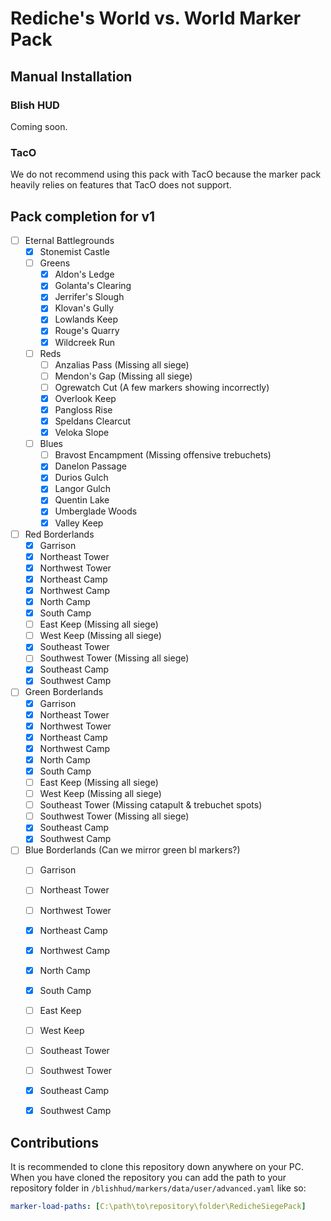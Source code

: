 # Rediche's World vs. World Marker Pack

## Manual Installation

### Blish HUD

Coming soon.

### TacO

We do not recommend using this pack with TacO because the marker pack heavily relies on features that TacO does not support.

## Pack completion for v1

- [ ] Eternal Battlegrounds
    - [x] Stonemist Castle
    - [ ] Greens
        - [x] Aldon's Ledge
        - [x] Golanta's Clearing
        - [x] Jerrifer's Slough
        - [x] Klovan's Gully
        - [x] Lowlands Keep
        - [x] Rouge's Quarry
        - [x] Wildcreek Run
    - [ ] Reds
        - [ ] Anzalias Pass (Missing all siege)
        - [ ] Mendon's Gap (Missing all siege)
        - [ ] Ogrewatch Cut (A few markers showing incorrectly)
        - [x] Overlook Keep
        - [x] Pangloss Rise
        - [x] Speldans Clearcut
        - [x] Veloka Slope
    - [ ] Blues
        - [ ] Bravost Encampment (Missing offensive trebuchets)
        - [x] Danelon Passage
        - [x] Durios Gulch
        - [x] Langor Gulch
        - [x] Quentin Lake
        - [x] Umberglade Woods
        - [x] Valley Keep

- [ ] Red Borderlands
    - [x] Garrison
    - [x] Northeast Tower
    - [x] Northwest Tower
    - [x] Northeast Camp
    - [x] Northwest Camp
    - [x] North Camp
    - [x] South Camp
    - [ ] East Keep (Missing all siege)
    - [ ] West Keep (Missing all siege)
    - [x] Southeast Tower
    - [ ] Southwest Tower (Missing all siege)
    - [x] Southeast Camp
    - [x] Southwest Camp

- [ ] Green Borderlands
    - [x] Garrison
    - [x] Northeast Tower
    - [x] Northwest Tower
    - [x] Northeast Camp
    - [x] Northwest Camp
    - [x] North Camp
    - [x] South Camp
    - [ ] East Keep (Missing all siege)
    - [ ] West Keep (Missing all siege)
    - [ ] Southeast Tower (Missing catapult & trebuchet spots)
    - [ ] Southwest Tower (Missing all siege)
    - [x] Southeast Camp
    - [x] Southwest Camp

- [ ] Blue Borderlands (Can we mirror green bl markers?)
    - [ ] Garrison
    - [ ] Northeast Tower
    - [ ] Northwest Tower
    - [x] Northeast Camp
    - [x] Northwest Camp
    - [x] North Camp
    - [x] South Camp
    - [ ] East Keep
    - [ ] West Keep
    - [ ] Southeast Tower
    - [ ] Southwest Tower
    - [x] Southeast Camp
    - [x] Southwest Camp


## Contributions

It is recommended to clone this repository down anywhere on your PC. When you have cloned the repository you can add the path to your repository folder in `/blishhud/markers/data/user/advanced.yaml` like so:

```yaml
marker-load-paths: [C:\path\to\repository\folder\RedicheSiegePack]
```